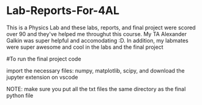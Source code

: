 # Lab-Reports-For-4AL

This is a Physics Lab and these labs, reports, and final project were scored over 90 and they've helped me throughut this course. My TA Alexander Galkin was super helpful and accomodating :D. 
In addition, my labmates were super awesome and cool in the labs and the final project

#To run the final project code

import the necessary files: numpy, matplotlib, scipy, and download the jupyter extension on vscode

NOTE: make sure you put all the txt files the same directory as the final python file
